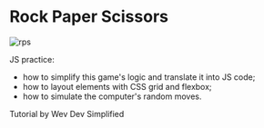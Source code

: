 # Rock Paper Scissors

 
 ![rps](https://user-images.githubusercontent.com/113944962/230999822-ed32bdcb-79e3-45f0-954b-8fc5fca93ef1.png)
 
 
 JS practice:
 - how to simplify this game's logic and translate it into JS code;
 - how to layout elements with CSS grid and flexbox;
 - how to simulate the computer's random moves.
 
 Tutorial by Wev Dev Simplified
